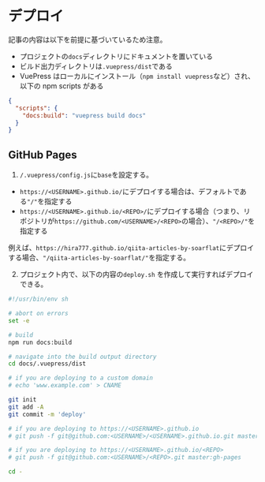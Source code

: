 # デプロイ

記事の内容は以下を前提に基づいているため注意。

- プロジェクトの`docs`ディレクトリにドキュメントを置いている
- ビルド出力ディレクトリは`.vuepress/dist`である
- VuePress はローカルにインストール（`npm install vuepress`など）され、以下の npm scripts がある

```json
{
  "scripts": {
    "docs:build": "vuepress build docs"
  }
}
```

## GitHub Pages

1.  `/.vuepress/config.js`に`base`を設定する。

- `https://<USERNAME>.github.io/`にデプロイする場合は、デフォルトである`"/"`を指定する
- `https://<USERNAME>.github.io/<REPO>/`にデプロイする場合（つまり、リポジトリが`https://github.com/<USERNAME>/<REPO>`の場合）、`"/<REPO>/"`を指定する

例えば、`https://hira777.github.io/qiita-articles-by-soarflat`にデプロイする場合、`"/qiita-articles-by-soarflat/"`を指定する。

2.  プロジェクト内で、以下の内容の`deploy.sh` を作成して実行すればデプロイできる。

```bash
#!/usr/bin/env sh

# abort on errors
set -e

# build
npm run docs:build

# navigate into the build output directory
cd docs/.vuepress/dist

# if you are deploying to a custom domain
# echo 'www.example.com' > CNAME

git init
git add -A
git commit -m 'deploy'

# if you are deploying to https://<USERNAME>.github.io
# git push -f git@github.com:<USERNAME>/<USERNAME>.github.io.git master

# if you are deploying to https://<USERNAME>.github.io/<REPO>
# git push -f git@github.com:<USERNAME>/<REPO>.git master:gh-pages

cd -
```
